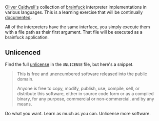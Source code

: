 [Oliver Caldwell's][author] collection of [brainfuck][] interpreter implementations in various languages. This is a learning exercise that will be continually [documented][blog].

All of the interpreters have the same interface, you simply execute them with a file path as their first argument. That file will be executed as a brainfuck application.

## Unlicenced

Find the full [unlicense][] in the `UNLICENSE` file, but here's a snippet.

>This is free and unencumbered software released into the public domain.
>
>Anyone is free to copy, modify, publish, use, compile, sell, or distribute this software, either in source code form or as a compiled binary, for any purpose, commercial or non-commercial, and by any means.

Do what you want. Learn as much as you can. Unlicense more software.

[author]: http://oli.me.uk/
[brainfuck]: http://en.wikipedia.org/wiki/Brainfuck
[blog]: http://oli.me.uk/category/brainfuck/
[unlicense]: http://unlicense.org/

